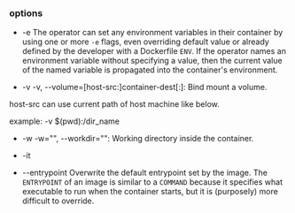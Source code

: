 ### options

- -e
The operator can set any environment variables in their container by using one or more `-e` flags, even overriding default value or already defined by the developer with a Dockerfile `ENV`.
If the operator names an environment variable without specifying a value, then the current value of the named variable is propagated into the container's environment.

- -v
-v, --volume=[host-src:]container-dest[:<options>]: Bind mount a volume.

host-src can use current path of host machine like below.

example:
-v $(pwd):/dir_name

- -w
-w="", --workdir="": Working directory inside the container.

- -it

- --entrypoint
Overwrite the default entrypoint set by the image.
The `ENTRYPOINT` of an image is similar to a `COMMAND` because it specifies what executable to run when the container starts, but it is (purposely) more difficult to override.

